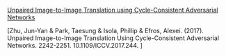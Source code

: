 [Unpaired Image-to-Image Translation using Cycle-Consistent Adversarial Networks](https://arxiv.org/abs/1703.10593)

[Zhu, Jun-Yan & Park, Taesung & Isola, Phillip & Efros, Alexei. (2017). Unpaired Image-to-Image Translation Using Cycle-Consistent Adversarial Networks. 2242-2251. 10.1109/ICCV.2017.244. ]